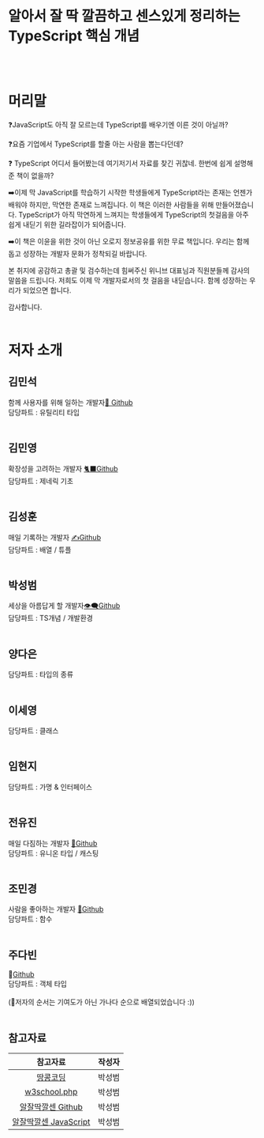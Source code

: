# 알아서 잘 딱 깔끔하고 센스있게 정리하는 TypeScript 핵심 개념  
<br><br>

# 머리말

❓JavaScript도 아직 잘 모르는데 TypeScript를 배우기엔 이른 것이 아닐까?

❓요즘 기업에서 TypeScript를 할줄 아는 사람을 뽑는다던데? 

❓ TypeScript 어디서 들어봤는데 여기저기서 자료를 찾긴 귀찮네. 한번에 쉽게 설명해준 책이 없을까?

➡️이제 막 JavaScript를 학습하기 시작한 학생들에게 TypeScript라는 존재는 언젠가 배워야 하지만, 막연한 존재로 느껴집니다. 이 책은 이러한 사람들을 위해 만들어졌습니다. TypeScript가 아직 막연하게 느껴지는 학생들에게 TypeScript의 첫걸음을 아주 쉽게 내딛기 위한 길라잡이가 되어줍니다. 

➡️이 책은 이윤을 위한 것이 아닌 오로지 정보공유를 위한 무료 책입니다. 우리는 함께 돕고 성장하는 개발자 문화가 정착되길 바랍니다.

본 취지에 공감하고 총괄 및 검수하는데 힘써주신 위니브 대표님과 직원분들께 감사의 말씀을 드립니다. 저희도 이제 막 개발자로서의 첫 걸음을 내딛습니다. 함께 성장하는 우리가 되었으면 합니다.

감사합니다.
<br><br>

# 저자 소개 <br>

## **김민석** <br>
함께 사용자를 위해 일하는 개발자[🍓 Github](https://github.com/alstjr5949/) <br>
담당파트 : 유틸리티 타입 <br><br>
## **김민영** <br>
확장성을 고려하는 개발자 [🐈‍⬛Github](https://github.com/BradleyyKim)<br>
담당파트 : 제네릭 기초 <br><br>
## **김성훈** <br>
매일 기록하는 개발자 [✍️Github](https://github.com/tada-js)<br>
담당파트 : 배열 / 튜플 <br><br>
## **박성범** <br>
세상을 아름답게 할 개발자[👁️‍🗨️Github](https://github.com/WannabeCM)<br>
담당파트 : TS개념 / 개발환경 <br><br>
## **양다은** <br>
담당파트 : 타입의 종류 <br><br>
## **이세영** <br>
담당파트 : 클래스 <br><br>
## **임현지** <br>
담당파트 : 가명 & 인터페이스 <br><br>
## **전유진** <br>
매일 다짐하는 개발자 [🐰Github](https://github.com/ujin16)<br>
담당파트 : 유니온 타입 / 캐스팅 <br><br>
## **조민경** <br>
사람을 좋아하는 개발자 [🖤Github](https://github.com/minkyeongJ)<br>
담당파트 : 함수 <br><br>
## **주다빈** <br>
👾[Github](https://github.com/joodb)<br>
담당파트 : 객체 타입 <br><br>
(💁저자의 순서는 기여도가 아닌 가나다 순으로 배열되었습니다 :))
<br><br>

## 참고자료
|참고자료|작성자|
|:---:|:---:|
|[땅콩코딩](https://www.youtube.com/c/땅콩코딩)|박성범|
|[w3school.php](https://www.w3schools.com/typescript/typescript_getstarted.php)|박성범|
|[알잘딱깔센 Github](https://paullabworkspace.notion.site/GitHub-435ec8074bcf4353afb947f601a030dfd)|박성범|
|[알잘딱깔센 JavaScript](https://paullabworkspace.notion.site/GitHub-435ec8074bcf4353afb947f601a030dfd)|박성범|

